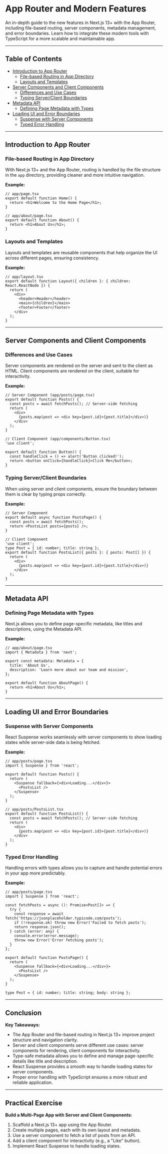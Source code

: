 
# App Router and Modern Features

An in-depth guide to the new features in Next.js 13+ with the App Router, including file-based routing, server components, metadata management, and error boundaries. Learn how to integrate these modern tools with TypeScript for a more scalable and maintainable app.

---

## Table of Contents

- [Introduction to App Router](#introduction-to-app-router)  
  - [File-based Routing in App Directory](#file-based-routing-in-app-directory)  
  - [Layouts and Templates](#layouts-and-templates)  
- [Server Components and Client Components](#server-components-and-client-components)  
  - [Differences and Use Cases](#differences-and-use-cases)  
  - [Typing Server/Client Boundaries](#typing-serverclient-boundaries)  
- [Metadata API](#metadata-api)  
  - [Defining Page Metadata with Types](#defining-page-metadata-with-types)  
- [Loading UI and Error Boundaries](#loading-ui-and-error-boundaries)  
  - [Suspense with Server Components](#suspense-with-server-components)  
  - [Typed Error Handling](#typed-error-handling)  

---

## Introduction to App Router

### File-based Routing in App Directory  
With Next.js 13+ and the App Router, routing is handled by the file structure in the `app` directory, providing cleaner and more intuitive navigation.

**Example:**
```tsx
// app/page.tsx
export default function Home() {
  return <h1>Welcome to the Home Page</h1>;
}

// app/about/page.tsx
export default function About() {
  return <h1>About Us</h1>;
}
```

### Layouts and Templates  
Layouts and templates are reusable components that help organize the UI across different pages, ensuring consistency.

**Example:**
```tsx
// app/layout.tsx
export default function Layout({ children }: { children: React.ReactNode }) {
  return (
    <div>
      <header>Header</header>
      <main>{children}</main>
      <footer>Footer</footer>
    </div>
  );
}
```

---

## Server Components and Client Components

### Differences and Use Cases  
Server components are rendered on the server and sent to the client as HTML. Client components are rendered on the client, suitable for interactivity.

**Example:**
```tsx
// Server Component (app/posts/page.tsx)
export default function Posts() {
  const posts = await fetchPosts(); // Server-side fetching
  return (
    <div>
      {posts.map(post => <div key={post.id}>{post.title}</div>)}
    </div>
  );
}

// Client Component (app/components/Button.tsx)
'use client';

export default function Button() {
  const handleClick = () => alert('Button clicked!');
  return <button onClick={handleClick}>Click Me</button>;
}
```

### Typing Server/Client Boundaries  
When using server and client components, ensure the boundary between them is clear by typing props correctly.

**Example:**
```tsx
// Server Component
export default async function PostsPage() {
  const posts = await fetchPosts();
  return <PostsList posts={posts} />;
}

// Client Component
'use client';
type Post = { id: number; title: string };
export default function PostsList({ posts }: { posts: Post[] }) {
  return (
    <div>
      {posts.map(post => <div key={post.id}>{post.title}</div>)}
    </div>
  );
}
```

---

## Metadata API

### Defining Page Metadata with Types  
Next.js allows you to define page-specific metadata, like titles and descriptions, using the Metadata API.

**Example:**
```tsx
// app/about/page.tsx
import { Metadata } from 'next';

export const metadata: Metadata = {
  title: 'About Us',
  description: 'Learn more about our team and mission',
};

export default function AboutPage() {
  return <h1>About Us</h1>;
}
```

---

## Loading UI and Error Boundaries

### Suspense with Server Components  
React Suspense works seamlessly with server components to show loading states while server-side data is being fetched.

**Example:**
```tsx
// app/posts/page.tsx
import { Suspense } from 'react';

export default function Posts() {
  return (
    <Suspense fallback={<div>Loading...</div>}>
      <PostsList />
    </Suspense>
  );
}

// app/posts/PostsList.tsx
export default function PostsList() {
  const posts = await fetchPosts(); // Server-side fetching
  return (
    <div>
      {posts.map(post => <div key={post.id}>{post.title}</div>)}
    </div>
  );
}
```

### Typed Error Handling  
Handling errors with types allows you to capture and handle potential errors in your app more predictably.

**Example:**
```tsx
// app/posts/page.tsx
import { Suspense } from 'react';

const fetchPosts = async (): Promise<Post[]> => {
  try {
    const response = await fetch('https://jsonplaceholder.typicode.com/posts');
    if (!response.ok) throw new Error('Failed to fetch posts');
    return response.json();
  } catch (error: any) {
    console.error(error.message);
    throw new Error('Error fetching posts');
  }
};

export default function PostsPage() {
  return (
    <Suspense fallback={<div>Loading...</div>}>
      <PostsList />
    </Suspense>
  );
}

type Post = { id: number; title: string; body: string };
```

---

## Conclusion

**Key Takeaways:**
- The App Router and file-based routing in Next.js 13+ improve project structure and navigation clarity.
- Server and client components serve different use cases: server components for rendering, client components for interactivity.
- Type-safe metadata allows you to define and manage page-specific details like title and description.
- React Suspense provides a smooth way to handle loading states for server components.
- Proper error handling with TypeScript ensures a more robust and reliable application.

---

## Practical Exercise

**Build a Multi-Page App with Server and Client Components:**
1. Scaffold a Next.js 13+ app using the App Router.
2. Create multiple pages, each with its own layout and metadata.
3. Use a server component to fetch a list of posts from an API.
4. Add a client component for interactivity (e.g., a "Like" button).
5. Implement React Suspense to handle loading states.
